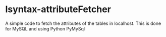 # Isyntax-attributeFetcher
A simple code to fetch the attributes of the tables in localhost. This is done for MySQL and using Python PyMySql
